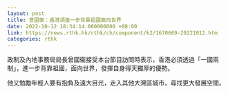 ```yaml
---
layout: post
title: 曾國衞：香港須進一步背靠祖國面向世界
date: 2022-10-12 18:34:14.000000000 +08:00
link: https://news.rthk.hk/rthk/ch/component/k2/1670669-20221012.htm
categories: rthk
---
```


政制及內地事務局局長曾國衞接受本台節目訪問時表示，香港必須透過「一國兩制」，進一步背靠祖國，面向世界，發揮自身得天獨厚的優勢。

他又勉勵年輕人要有抱負及遠大目光，走入其他大灣區城市，尋找更大發展空間。

